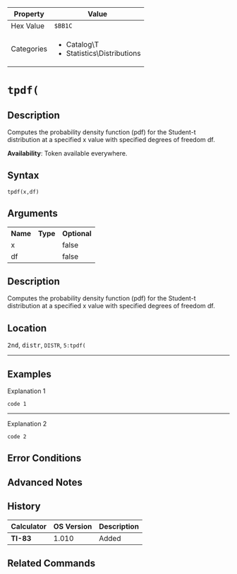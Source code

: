 | Property      | Value |
|---------------|-------|
| Hex Value     | `$BB1C`|
| Categories    | <ul><li>Catalog\T</li><li>Statistics\Distributions</li></ul> |

# `tpdf(`

## Description
Computes the probability density function (pdf) for the Student-t distribution at a specified x value with specified degrees of freedom df.


<b>Availability</b>: Token available everywhere.

## Syntax
`tpdf(x,df)`

## Arguments
<table>
<tr><th>Name</th><th>Type</th><th>Optional</th></tr>

<tr><td>x</td><td></td><td>false</td></tr>

<tr><td>df</td><td></td><td>false</td></tr>

</table>

## Description
Computes the probability density function (pdf) for the Student-t distribution at a specified x value with specified degrees of freedom df.

## Location
<kbd>2nd</kbd>, <kbd>distr</kbd>, `DISTR`, `5:tpdf(`
<hr>

## Examples

Explanation 1
```ti-basic
code 1
```
---
Explanation 2
```ti-basic
code 2
```

## Error Conditions


## Advanced Notes


## History
| Calculator | OS Version | Description |
|------------|------------|-------------|
| <b>TI-83</b> | 1.010 | Added

## Related Commands

    